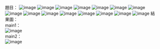 題目：
![image](https://github.com/kokoming/data-structure-HW/blob/master/%E8%B3%87%E7%B5%90HW3/%E9%A1%8C%E7%9B%AE/huffman%20(1).png)
![image](https://github.com/kokoming/data-structure-HW/blob/master/%E8%B3%87%E7%B5%90HW3/%E9%A1%8C%E7%9B%AE/huffman%20(2).png)
![image](https://github.com/kokoming/data-structure-HW/blob/master/%E8%B3%87%E7%B5%90HW3/%E9%A1%8C%E7%9B%AE/huffman%20(3).png)
![image](https://github.com/kokoming/data-structure-HW/blob/master/%E8%B3%87%E7%B5%90HW3/%E9%A1%8C%E7%9B%AE/huffman%20(4).png)
![image](https://github.com/kokoming/data-structure-HW/blob/master/%E8%B3%87%E7%B5%90HW3/%E9%A1%8C%E7%9B%AE/huffman%20(5).png)
![image](https://github.com/kokoming/data-structure-HW/blob/master/%E8%B3%87%E7%B5%90HW3/%E9%A1%8C%E7%9B%AE/huffman%20(6).png)
![image](https://github.com/kokoming/data-structure-HW/blob/master/%E8%B3%87%E7%B5%90HW3/%E9%A1%8C%E7%9B%AE/huffman%20(7).png)
![image](https://github.com/kokoming/data-structure-HW/blob/master/%E8%B3%87%E7%B5%90HW3/%E9%A1%8C%E7%9B%AE/huffman%20(8).png)
![image](https://github.com/kokoming/data-structure-HW/blob/master/%E8%B3%87%E7%B5%90HW3/%E9%A1%8C%E7%9B%AE/huffman%20(9).png)
![image](https://github.com/kokoming/data-structure-HW/blob/master/%E8%B3%87%E7%B5%90HW3/%E9%A1%8C%E7%9B%AE/huffman%20(10).png)
![image](https://github.com/kokoming/data-structure-HW/blob/master/%E8%B3%87%E7%B5%90HW3/%E9%A1%8C%E7%9B%AE/huffman%20(11).png)
![image](https://github.com/kokoming/data-structure-HW/blob/master/%E8%B3%87%E7%B5%90HW3/%E9%A1%8C%E7%9B%AE/huffman%20(12).png)
![image](https://github.com/kokoming/data-structure-HW/blob/master/%E8%B3%87%E7%B5%90HW3/%E9%A1%8C%E7%9B%AE/huffman%20(13).png)
![image](https://github.com/kokoming/data-structure-HW/blob/master/%E8%B3%87%E7%B5%90HW3/%E9%A1%8C%E7%9B%AE/huffman%20(14).png)
![image](https://github.com/kokoming/data-structure-HW/blob/master/%E8%B3%87%E7%B5%90HW3/%E9%A1%8C%E7%9B%AE/huffman%20(15).png)
結果圖：
<br/>
main1：
<br/>
![image](https://github.com/kokoming/data-structure-HW/blob/master/%E8%B3%87%E7%B5%90HW3/main1_result.png)
<br/>
main2：
<br/>
![image](https://github.com/kokoming/data-structure-HW/blob/master/%E8%B3%87%E7%B5%90HW3/main2_result.png)
